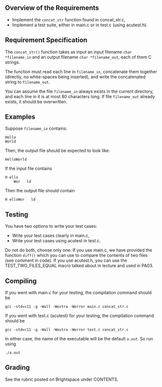 ## Overview of the Requirements

* Implement the `concat_str` function found in concat_str.c,
* Implement a test suite, either in main.c or in test.c (using acutest.h).

## Requirement Specification

The `concat_str()` function takes as input an input filename `char *filename_in`
and an output filename `char *filename_out`, each of them C strings.

The function must read each line in `filename_in`,
concatenate them together (directly, no white-spaces being inserted),
and write the concatenated string to `filename_out`.

You can assume the file `filename_in` always exists in the current directory,
and each line in it is at most 80 characters long.
If file `filename_out` already exists, it should be overwritten.


## Examples

Suppose `filename_in` contains:

    Hello
    World

Then, the output file should be expected to look like:

    HelloWorld

If the input file contains

    H ello
        Wor   ld
        
Then the output file should contain

    H elloWor   ld

## Testing

You have two options to write your test cases:
* Write your test cases clearly in main.c,
* Write your test cases using acutest in test.c.

Do not do both, choose only one. If you use main.c, we have provided the function `diff()`
which you can use to compare the contents of two files (see comment in code). If you use
acutest.h, you can use the TEST_TWO_FILES_EQUAL macro talked about in lecture and used in
PA03.

## Compiling

If you went with main.c for your testing, the compilation command should be

    gcc -std=c11 -g -Wall -Wextra -Werror main.c concat_str.c
    
If you went with test.c (acutest) for your testing, the compilation command should be

    gcc -std=c11 -g -Wall -Wextra -Werror test.c concat_str.c
    
In either case, the name of the executable will be the default `a.out`. So run using

    ./a.out
    
## Grading

See the rubric posted on Brightspace under CONTENTS.
